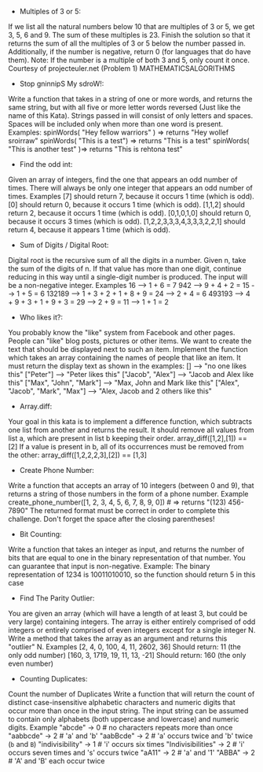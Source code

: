 - Multiples of 3 or 5:

If we list all the natural numbers below 10 that are multiples of 3 or 5, we get 3, 5, 6 and 9. 
The sum of these multiples is 23.
Finish the solution so that it returns the sum of all the multiples of 3 or 5 below the number passed in. 
Additionally, if the number is negative, return 0 (for languages that do have them).
Note: If the number is a multiple of both 3 and 5, only count it once.
Courtesy of projecteuler.net (Problem 1)
MATHEMATICSALGORITHMS

- Stop gninnipS My sdroW!:

Write a function that takes in a string of one or more words, and returns the same string, 
but with all five or more letter words reversed (Just like the name of this Kata). 
Strings passed in will consist of only letters and spaces. 
Spaces will be included only when more than one word is present.
Examples:
spinWords( "Hey fellow warriors" ) => returns "Hey wollef sroirraw" 
spinWords( "This is a test") => returns "This is a test" 
spinWords( "This is another test" )=> returns "This is rehtona test"

- Find the odd int:

Given an array of integers, find the one that appears an odd number of times.
There will always be only one integer that appears an odd number of times.
Examples
[7] should return 7, because it occurs 1 time (which is odd).
[0] should return 0, because it occurs 1 time (which is odd).
[1,1,2] should return 2, because it occurs 1 time (which is odd).
[0,1,0,1,0] should return 0, because it occurs 3 times (which is odd).
[1,2,2,3,3,3,4,3,3,3,2,2,1] should return 4, because it appears 1 time (which is odd).

- Sum of Digits / Digital Root:

Digital root is the recursive sum of all the digits in a number.
Given n, take the sum of the digits of n. If that value has more than one digit, continue reducing in this way until 
a single-digit number is produced. The input will be a non-negative integer.
Examples
    16  -->  1 + 6 = 7
   942  -->  9 + 4 + 2 = 15  -->  1 + 5 = 6
132189  -->  1 + 3 + 2 + 1 + 8 + 9 = 24  -->  2 + 4 = 6
493193  -->  4 + 9 + 3 + 1 + 9 + 3 = 29  -->  2 + 9 = 11  -->  1 + 1 = 2

- Who likes it?:

You probably know the "like" system from Facebook and other pages. People can "like" blog posts, pictures or other items. 
We want to create the text that should be displayed next to such an item.
Implement the function which takes an array containing the names of people that like an item. 
It must return the display text as shown in the examples:
[]                                -->  "no one likes this"
["Peter"]                         -->  "Peter likes this"
["Jacob", "Alex"]                 -->  "Jacob and Alex like this"
["Max", "John", "Mark"]           -->  "Max, John and Mark like this"
["Alex", "Jacob", "Mark", "Max"]  -->  "Alex, Jacob and 2 others like this"

- Array.diff:

Your goal in this kata is to implement a difference function, which subtracts one list from another and returns the result.
It should remove all values from list a, which are present in list b keeping their order.
array_diff([1,2],[1]) == [2]
If a value is present in b, all of its occurrences must be removed from the other:
array_diff([1,2,2,2,3],[2]) == [1,3]

- Create Phone Number:

Write a function that accepts an array of 10 integers (between 0 and 9), 
that returns a string of those numbers in the form of a phone number.
Example
create_phone_number([1, 2, 3, 4, 5, 6, 7, 8, 9, 0]) # => returns "(123) 456-7890"
The returned format must be correct in order to complete this challenge.
Don't forget the space after the closing parentheses!

- Bit Counting:

Write a function that takes an integer as input, and returns the number of bits that are equal to one 
in the binary representation of that number. 
You can guarantee that input is non-negative.
Example: The binary representation of 1234 is 10011010010, so the function should return 5 in this case

- Find The Parity Outlier:

You are given an array (which will have a length of at least 3, but could be very large) containing integers. 
The array is either entirely comprised of odd integers or entirely comprised of even integers except for a single integer N. 
Write a method that takes the array as an argument and returns this "outlier" N.
Examples
[2, 4, 0, 100, 4, 11, 2602, 36]
Should return: 11 (the only odd number)
[160, 3, 1719, 19, 11, 13, -21]
Should return: 160 (the only even number)

- Counting Duplicates:

Count the number of Duplicates
Write a function that will return the count of distinct case-insensitive alphabetic characters and numeric 
digits that occur more than once in the input string. 
The input string can be assumed to contain only alphabets (both uppercase and lowercase) and numeric digits.
Example
"abcde" -> 0 # no characters repeats more than once
"aabbcde" -> 2 # 'a' and 'b'
"aabBcde" -> 2 # 'a' occurs twice and 'b' twice (`b` and `B`)
"indivisibility" -> 1 # 'i' occurs six times
"Indivisibilities" -> 2 # 'i' occurs seven times and 's' occurs twice
"aA11" -> 2 # 'a' and '1'
"ABBA" -> 2 # 'A' and 'B' each occur twice

